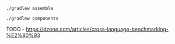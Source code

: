 ```
./gradlew assemble 
```

```
./gradlew components
```

TODO - https://dzone.com/articles/cross-language-benchmarking-%E2%80%93